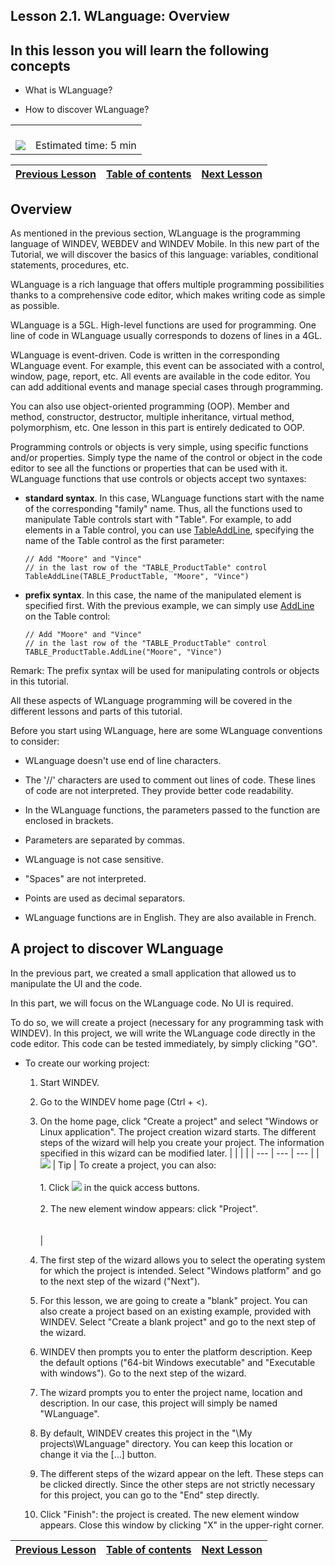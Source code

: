
## Lesson 2.1. WLanguage: Overview


<a name="NOTE1"></a>
<a name="NOTE1_1"></a>


## In this lesson you will learn the following concepts
<a name="this_lesson_you_will_learn_the_following_concepts_ELTTEXTE000222"></a>


- What is WLanguage?

- How to discover WLanguage?





|   |   |
| --- | --- |
| <br>![](https://doc.pcsoft.fr/en-US/images/image.awp?langid=3&name=dur%E9e.png)<br> | <br>Estimated time: 5 min |

| [Previous Lesson](../TutoWD/1410087513.md) | [Table of contents](../TutoWD/1410087560.md) | [Next Lesson](../TutoWD/1410087514.md) |
| --- | --- | --- |





<a name="NOTE2"></a>
<a name="NOTE2_1"></a>


## Overview
<a name="overview_ELTTEXTE000269"></a>
As mentioned in the previous section, WLanguage is the programming language of WINDEV, WEBDEV and WINDEV Mobile. In this new part of the Tutorial, we will discover the basics of this language: variables, conditional statements, procedures, etc.

WLanguage is a rich language that offers multiple programming possibilities thanks to a comprehensive code editor, which makes writing code as simple as possible. 

WLanguage is a 5GL. High-level functions are used for programming. One line of code in WLanguage usually corresponds to dozens of lines in a 4GL. 

WLanguage is event-driven. Code is written in the corresponding WLanguage event. For example, this event can be associated with a control, window, page, report, etc. All events are available in the code editor. You can add additional events and manage special cases through programming. 

You can also use object-oriented programming (OOP). Member and method, constructor, destructor, multiple inheritance, virtual method, polymorphism, etc. One lesson in this part is entirely dedicated to OOP. 

Programming controls or objects is very simple, using specific functions and/or properties. Simply type the name of the control or object in the code editor to see all the functions or properties that can be used with it.  
WLanguage functions that use controls or objects accept two syntaxes:  

- **standard syntax**. In this case, WLanguage functions start with the name of the corresponding "family" name. Thus, all the functions used to manipulate Table controls start with "Table".
	For example, to add elements in a Table control, you can use [TableAddLine](../WDLang1/3074006.md), specifying the name of the Table control as the first parameter: 
	
	```wl
	// Add "Moore" and "Vince" 
	// in the last row of the "TABLE_ProductTable" control
	TableAddLine(TABLE_ProductTable, "Moore", "Vince")
	```


- **prefix syntax**.
	In this case, the name of the manipulated element is specified first. With the previous example, we can simply use [AddLine](../WDLang1/1000023404.md) on the Table control: 
	
	```wl
	// Add "Moore" and "Vince" 
	// in the last row of the "TABLE_ProductTable" control
	TABLE_ProductTable.AddLine("Moore", "Vince")
	```



Remark: The prefix syntax will be used for manipulating controls or objects in this tutorial. 

All these aspects of WLanguage programming will be covered in the different lessons and parts of this tutorial. 

Before you start using WLanguage, here are some WLanguage conventions to consider: 

- WLanguage doesn't use end of line characters.

- The '//' characters are used to comment out lines of code. These lines of code are not interpreted. They provide better code readability.

- In the WLanguage functions, the parameters passed to the function are enclosed in brackets. 

- Parameters are separated by commas. 

- WLanguage is not case sensitive. 

- "Spaces" are not interpreted. 

- Points are used as decimal separators. 

- WLanguage functions are in English. They are also available in French. 




<a name="NOTE3"></a>
<a name="NOTE3_1"></a>


## A project to discover WLanguage
<a name="project_discover_wlanguage_ELTTEXTE000293"></a>
In the previous part, we created a small application that allowed us to manipulate the UI and the code. 

In this part, we will focus on the WLanguage code. No UI is required. 

To do so, we will create a project (necessary for any programming task with WINDEV). In this project, we will write the WLanguage code directly in the code editor. This code can be tested immediately, by simply clicking "GO".

- To create our working project: 

	1. Start WINDEV. 

	2. Go to the WINDEV home page (Ctrl + &lt;). 

	3. On the home page, click "Create a project" and select "Windows or Linux application". The project creation wizard starts. The different steps of the wizard will help you create your project. The information specified in this wizard can be modified later.
			|   |   |   |
| --- | --- | --- |
| ![](https://doc.pcsoft.fr/en-US/images/image.awp?langid=3&name=astuce.png) | Tip | To create a project, you can also:<br><br>		1. Click ![](https://doc.pcsoft.fr/en-US/images/image.awp?langid=3&name=ICO_Cr%E9er1_GAF.jpg) in the quick access buttons.<br><br>		2. The new element window appears: click "Project".<br><br><br> |





	4. The first step of the wizard allows you to select the operating system for which the project is intended. Select "Windows platform" and go to the next step of the wizard ("Next").  

	5. For this lesson, we are going to create a "blank" project. You can also create a project based on an existing example, provided with WINDEV. Select "Create a blank project" and go to the next step of the wizard. 

	6. WINDEV then prompts you to enter the platform description. Keep the default options ("64-bit Windows executable" and "Executable with windows"). Go to the next step of the wizard.

	7. The wizard prompts you to enter the project name, location and description. In our case, this project will simply be named "WLanguage".  

	8. By default, WINDEV creates this project in the "\\My projects\\WLanguage" directory. You can keep this location or change it via the [...] button. 

	9. The different steps of the wizard appear on the left. These steps can be clicked directly. Since the other steps are not strictly necessary for this project, you can go to the "End" step directly.

	10. Click "Finish": the project is created. The new element window appears. Close this window by clicking "X" in the upper-right corner. 









| [Previous Lesson](../TutoWD/1410087513.md) | [Table of contents](../TutoWD/1410087560.md) | [Next Lesson](../TutoWD/1410087514.md) |
| --- | --- | --- |




